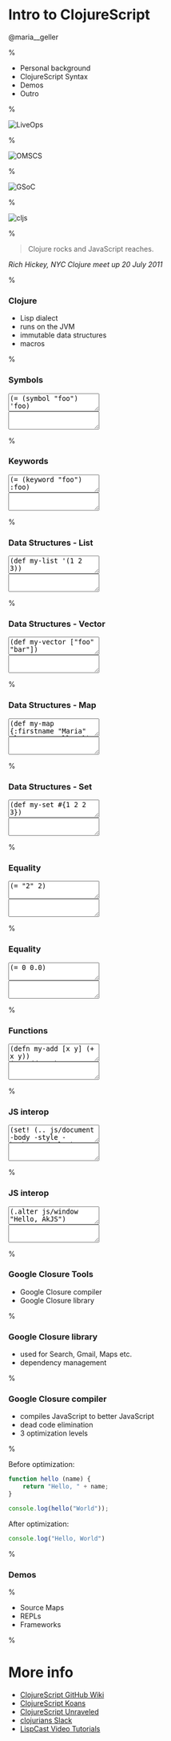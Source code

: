 # Intro to ClojureScript

@maria__geller

%

* Personal background
* ClojureScript Syntax
* Demos
* Outro

%

![LiveOps](images/liveops.png)

<!-- Clojure/ClojureScript developer at LiveOps -->

%

![OMSCS](images/omscs.png)

<!-- Online MSc student at Georgia Tech -->

%

![GSoC](images/gsoc.jpg)
<!-- GSoC student working on the ClojureScript compiler -->
<!-- GSoC: program to introduce students to open source orgainzations -->

%

![cljs](images/cljs.svg)

%

> Clojure rocks and JavaScript reaches.

*Rich Hickey, NYC Clojure meet up 20 July 2011*

<!-- ClojureScript was introduced in 2011 -->
<!-- compiles Clojure to JavaScript -->

%

### Clojure

* Lisp dialect
* runs on the JVM
* immutable data structures
* macros

<!-- Clojure: introduced in 2007, Lisp dialect, runs on the JVM -->
<!-- immutable data structures, macros,  -->

%

### Symbols

<textarea class="cljs-code">
(= (symbol "foo") 'foo)
</textarea>
<div class="cljs-run"></div>
<textarea class="cljs-result"></textarea>

<!-- symbols are bare words, evaluate to other values, such as functions  -->
<!-- symbols are bare words, evaluate to other values, such as function  -->

%

### Keywords

<textarea class="cljs-code">
(= (keyword "foo") :foo)
</textarea>
<div class="cljs-run"></div>
<textarea class="cljs-result"></textarea>

<!-- keywords evaluate to themself  -->

%

### Data Structures - List

<textarea class="cljs-code">
(def my-list '(1 2 3))
</textarea>
<div class="cljs-run"></div>
<textarea class="cljs-result"></textarea>

%

### Data Structures - Vector

<textarea class="cljs-code">
(def my-vector ["foo" "bar"])
</textarea>
<div class="cljs-run"></div>
<textarea class="cljs-result"></textarea>

%

### Data Structures - Map

<textarea class="cljs-code">
(def my-map {:firstname "Maria" :lastname "Geller"})
</textarea>
<div class="cljs-run"></div>
<textarea class="cljs-result"></textarea>

%

### Data Structures - Set

<textarea class="cljs-code">
(def my-set #{1 2 2 3})
</textarea>
<div class="cljs-run"></div>
<textarea class="cljs-result"></textarea>

%

### Equality

<textarea class="cljs-code">
(= "2" 2)
</textarea>
<div class="cljs-run"></div>
<textarea class="cljs-result"></textarea>

%

### Equality

<textarea class="cljs-code">
(= 0 0.0)
</textarea>
<div class="cljs-run"></div>
<textarea class="cljs-result"></textarea>

<!-- equality on numbers has javascript (not clojure's) semantic -->


%

### Functions

<textarea class="cljs-code">
(defn my-add [x y] (+ x y))
(my-add 3 4)
</textarea>
<div class="cljs-run"></div>
<textarea class="cljs-result"></textarea>

<!-- equality on numbers has javascript (not clojure's) semantic -->

%

### JS interop

<textarea class="cljs-code">
(set! (.. js/document -body -style -backgroundColor) "lightgray")
</textarea>
<div class="cljs-run"></div>
<textarea class="cljs-result"></textarea>

%

### JS interop

<textarea class="cljs-code">
(.alter js/window "Hello, AkJS")
</textarea>
<div class="cljs-run"></div>
<textarea class="cljs-result"></textarea>

%

### Google Closure Tools

* Google Closure compiler
* Google Closure library

%

### Google Closure library

* used for Search, Gmail, Maps etc.
* dependency management

%

### Google Closure compiler

* compiles JavaScript to better JavaScript
* dead code elimination
* 3 optimization levels

%

Before optimization:
```javascript
function hello (name) {
    return "Hello, " + name;
}

console.log(hello("World"));
```

After optimization:
```javascript
console.log("Hello, World")
```

%

### Demos

%

* Source Maps
* REPLs
* Frameworks

%

# More info

* [ClojureScript GitHub Wiki](https://github.com/clojure/clojurescript/wiki)
* [ClojureScript Koans](http://clojurescriptkoans.com/)
* [ClojureScript Unraveled](https://funcool.github.io/clojurescript-unraveled/)
* [clojurians Slack](http://clojurians.net/)
* [LispCast Video Tutorials](http://www.purelyfunctional.tv/single-page-applications)
